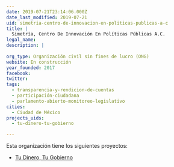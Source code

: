 ```yaml
---
date: 2019-07-21T23:14:06.000Z
date_last_modified: 2019-07-21
uid: simetria-centro-de-innovacion-en-politicas-publicas-a-c
title: |
  Simetría, Centro De Innovación En Políticas Públicas A.C.
legal_name: 
description: |
  
org_type: Organización civil sin fines de lucro (ONG)
website: En construcción
year_founded: 2017
facebook: 
twitter: 
tags:
  - transparencia-y-rendicion-de-cuentas
  - participación-ciudadana
  - parlamento-abierto-monitoreo-legislativo
cities: 
  - Ciudad de México
projects_uids:
  - tu-dinero-tu-gobierno

---
```


Esta organización tiene los siguientes proyectos:

- [Tu Dinero, Tu Gobierno](/proyectos/tu-dinero-tu-gobierno)
